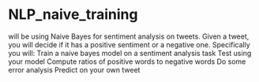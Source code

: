 # NLP_naive_training
 will be using Naive Bayes for sentiment analysis on tweets. Given a tweet, you will decide if it has a positive sentiment or a negative one. Specifically you will: Train a naive bayes model on a sentiment analysis task Test using your model Compute ratios of positive words to negative words Do some error analysis Predict on your own tweet
